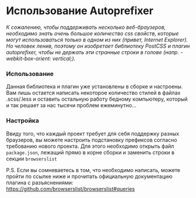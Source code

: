 # Использование Autoprefixer

_К сожалению, чтобы поддерживать несколько веб-браузеров, необходимо знать очень большое количество css свойств, которые
могут использоваться только в одном из них (привет, Internet Explorer). Но человек ленив, поэтому он изобретает
библиотеку PostCSS и плагин autoprefixer, чтобы не держать эти странные строки в голове (напр. -webkit-box-orient: vertical;)._

### Использование
Данная библиотека и плагин уже установлены в сборке и настроены. Вам лишь остается написать некоторое количество
стилей в файлах .scss/.less и оставить остальную работу бедному компьютеру, который и так решает за нас тысячи проблем
ежеминутно...

### Настройка
Ввиду того, что каждый проект требует для себя поддержку разных браузеров, вы можете настроить подстановку префиксов
согласно требованию нового проекта.
Для этого необходимо открыть файл `package.json`, лежащий прямо в корне сборки и заменить строки в секции `browserslist`

P.S. Если вы сомневаетесь в том, что необходимо написать, можете пройти по ссылке ниже и прочитать официальную
документацию плагина с разъяснениями: https://github.com/browserslist/browserslist#queries
